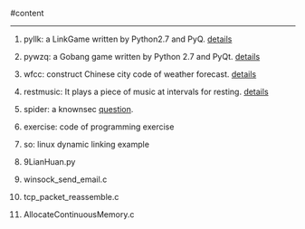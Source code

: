 #content


*********

1. pyllk: a LinkGame written by Python2.7 and PyQ. [details](http://onestraw.net/python/write-llk-game-using-pyqt)

2. pywzq: a Gobang game written by Python 2.7 and PyQt. [details](http://onestraw.net/python/pyqt-implement-gabang-or-wuziqi)

3. wfcc: construct Chinese city code of weather forecast. [details](http://onestraw.net/python/python-construct-weather-forecast-city-code/)

4. restmusic: It plays a piece of music at intervals for resting. [details](http://onestraw.net/python/restmusic-tool)

5. spider: a knownsec [question](http://blog.knownsec.com/2012/02/knownsec-recruitment/). 

6.	exercise: code of programming exercise 

7. so: linux dynamic linking example

10. 9LianHuan.py

11. winsock_send_email.c

12. tcp_packet_reassemble.c

13. AllocateContinuousMemory.c
